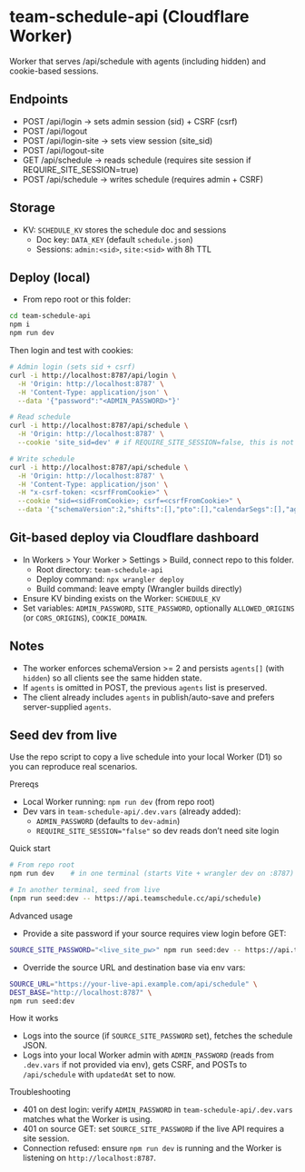 # team-schedule-api (Cloudflare Worker)

Worker that serves /api/schedule with agents (including hidden) and cookie-based sessions.

## Endpoints
- POST /api/login        → sets admin session (sid) + CSRF (csrf)
- POST /api/logout
- POST /api/login-site   → sets view session (site_sid)
- POST /api/logout-site
- GET  /api/schedule     → reads schedule (requires site session if REQUIRE_SITE_SESSION=true)
- POST /api/schedule     → writes schedule (requires admin + CSRF)

## Storage
- KV: `SCHEDULE_KV` stores the schedule doc and sessions
  - Doc key: `DATA_KEY` (default `schedule.json`)
  - Sessions: `admin:<sid>`, `site:<sid>` with 8h TTL

## Deploy (local)
- From repo root or this folder:

```bash
cd team-schedule-api
npm i
npm run dev
```

Then login and test with cookies:

```bash
# Admin login (sets sid + csrf)
curl -i http://localhost:8787/api/login \
  -H 'Origin: http://localhost:8787' \
  -H 'Content-Type: application/json' \
  --data '{"password":"<ADMIN_PASSWORD>"}'

# Read schedule
curl -i http://localhost:8787/api/schedule \
  -H 'Origin: http://localhost:8787' \
  --cookie 'site_sid=dev' # if REQUIRE_SITE_SESSION=false, this is not needed

# Write schedule
curl -i http://localhost:8787/api/schedule \
  -H 'Origin: http://localhost:8787' \
  -H 'Content-Type: application/json' \
  -H "x-csrf-token: <csrfFromCookie>" \
  --cookie "sid=<sidFromCookie>; csrf=<csrfFromCookie>" \
  --data '{"schemaVersion":2,"shifts":[],"pto":[],"calendarSegs":[],"agents":[],"updatedAt":"2020-01-01T00:00:00Z"}'
```

## Git-based deploy via Cloudflare dashboard
- In Workers > Your Worker > Settings > Build, connect repo to this folder.
  - Root directory: `team-schedule-api`
  - Deploy command: `npx wrangler deploy`
  - Build command: leave empty (Wrangler builds directly)
- Ensure KV binding exists on the Worker: `SCHEDULE_KV`
- Set variables: `ADMIN_PASSWORD`, `SITE_PASSWORD`, optionally `ALLOWED_ORIGINS` (or `CORS_ORIGINS`), `COOKIE_DOMAIN`.

## Notes
- The worker enforces schemaVersion >= 2 and persists `agents[]` (with `hidden`) so all clients see the same hidden state.
- If `agents` is omitted in POST, the previous `agents` list is preserved.
- The client already includes `agents` in publish/auto-save and prefers server-supplied `agents`.

## Seed dev from live

Use the repo script to copy a live schedule into your local Worker (D1) so you can reproduce real scenarios.

Prereqs
- Local Worker running: `npm run dev` (from repo root)
- Dev vars in `team-schedule-api/.dev.vars` (already added):
  - `ADMIN_PASSWORD` (defaults to `dev-admin`)
  - `REQUIRE_SITE_SESSION="false"` so dev reads don’t need site login

Quick start

```bash
# From repo root
npm run dev    # in one terminal (starts Vite + wrangler dev on :8787)

# In another terminal, seed from live
(npm run seed:dev -- https://api.teamschedule.cc/api/schedule)
```

Advanced usage
- Provide a site password if your source requires view login before GET:

```bash
SOURCE_SITE_PASSWORD="<live_site_pw>" npm run seed:dev -- https://api.teamschedule.cc/api/schedule
```

- Override the source URL and destination base via env vars:

```bash
SOURCE_URL="https://your-live-api.example.com/api/schedule" \
DEST_BASE="http://localhost:8787" \
npm run seed:dev
```

How it works
- Logs into the source (if `SOURCE_SITE_PASSWORD` set), fetches the schedule JSON.
- Logs into your local Worker admin with `ADMIN_PASSWORD` (reads from `.dev.vars` if not provided via env), gets CSRF, and POSTs to `/api/schedule` with `updatedAt` set to now.

Troubleshooting
- 401 on dest login: verify `ADMIN_PASSWORD` in `team-schedule-api/.dev.vars` matches what the Worker is using.
- 401 on source GET: set `SOURCE_SITE_PASSWORD` if the live API requires a site session.
- Connection refused: ensure `npm run dev` is running and the Worker is listening on `http://localhost:8787`.
